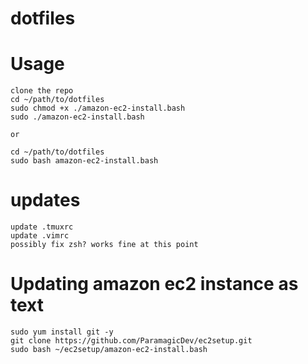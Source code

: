 # dotfiles

# Usage

    clone the repo
    cd ~/path/to/dotfiles
    sudo chmod +x ./amazon-ec2-install.bash
    sudo ./amazon-ec2-install.bash
    
    or 
    
    cd ~/path/to/dotfiles
    sudo bash amazon-ec2-install.bash
# updates
    update .tmuxrc
    update .vimrc
    possibly fix zsh? works fine at this point
    
# Updating amazon ec2 instance as text

    sudo yum install git -y
    git clone https://github.com/ParamagicDev/ec2setup.git
    sudo bash ~/ec2setup/amazon-ec2-install.bash
  
